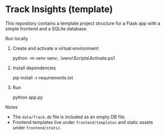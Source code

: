 # Track Insights (template)

This repository contains a template project structure for a Flask app with a simple frontend and a SQLite database.

Run locally

1. Create and activate a virtual environment

   python -m venv venv; .\venv\Scripts\Activate.ps1

2. Install dependencies

   pip install -r requirements.txt

3. Run

   python app.py

Notes

- The `data/Track.db` file is included as an empty DB file.
- Frontend templates live under `frontend/templates` and static assets under `frontend/static`.
